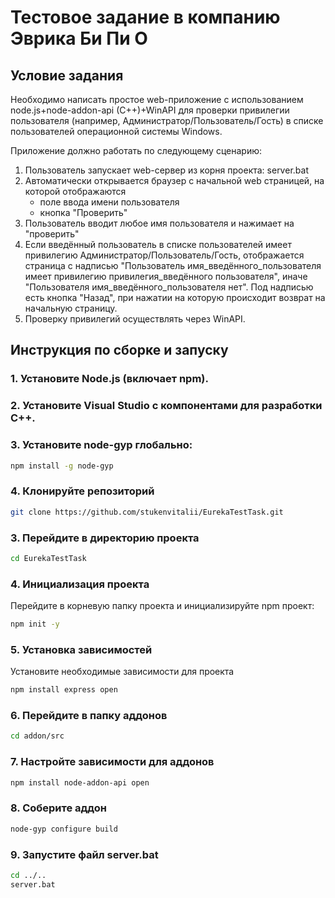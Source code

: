 # Тестовое задание в компанию Эврика Би Пи О

## Условие задания

Необходимо написать простое web-приложение с использованием node.js+node-addon-api (C++)+WinAPI для проверки привилегии пользователя (например, Администратор/Пользователь/Гость) в списке пользователей операционной системы Windows.

Приложение должно работать по следующему сценарию:

1. Пользователь запускает web-сервер из корня проекта:
   server.bat
2. Автоматически открывается браузер с начальной web страницей, на которой отображаются
   - поле ввода имени пользователя
   - кнопка "Проверить"
3. Пользователь вводит любое имя пользователя и нажимает на "проверить"
4. Если введённый пользователь в списке пользователей имеет привилегию Администратор/Пользователь/Гость, отображается страница с надписью "Пользователь имя_введённого_пользователя имеет привилегию привилегия_введённого пользователя", иначе "Пользователя имя_введённого_пользователя нет". Под надписью есть кнопка "Назад", при нажатии на которую происходит возврат на начальную страницу.
5. Проверку привилегий осуществлять через WinAPI.

## Инструкция по сборке и запуску

### 1. Установите Node.js (включает npm).

### 2. Установите Visual Studio с компонентами для разработки C++.

### 3. Установите node-gyp глобально:
```bash
npm install -g node-gyp
```

### 4. Клонируйте репозиторий

```bash
git clone https://github.com/stukenvitalii/EurekaTestTask.git
```

### 3. Перейдите в директорию проекта

```bash
cd EurekaTestTask
```

### 4. Инициализация проекта
Перейдите в корневую папку проекта и инициализируйте npm проект:

```bash
npm init -y
```

### 5. Установка зависимостей
Установите необходимые зависимости для проекта
```bash
npm install express open
```
### 6. Перейдите в папку аддонов

```bash
cd addon/src
```

### 7. Настройте зависимости для аддонов

```bash
npm install node-addon-api open
```

### 8. Соберите аддон

```bash
node-gyp configure build
```

### 9. Запустите файл server.bat

```bash
cd ../..
server.bat
```